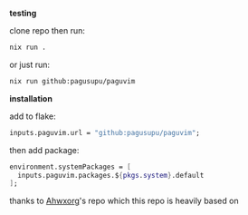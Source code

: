 **testing**

clone repo then run:

```sh
nix run .
```

or just run:

```sh
nix run github:pagusupu/paguvim
```

**installation**

add to flake:

```nix
inputs.paguvim.url = "github:pagusupu/paguvim";
```

then add package:

```nix
environment.systemPackages = [
  inputs.paguvim.packages.${pkgs.system}.default
];
```

thanks to [Ahwxorg](https://github.com/Ahwxorg/nixvim-config)'s repo which this repo is heavily based on
